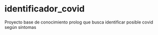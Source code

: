 # identificador_covid
Proyecto base de conocimiento prolog que busca identificar posible covid según síntomas
